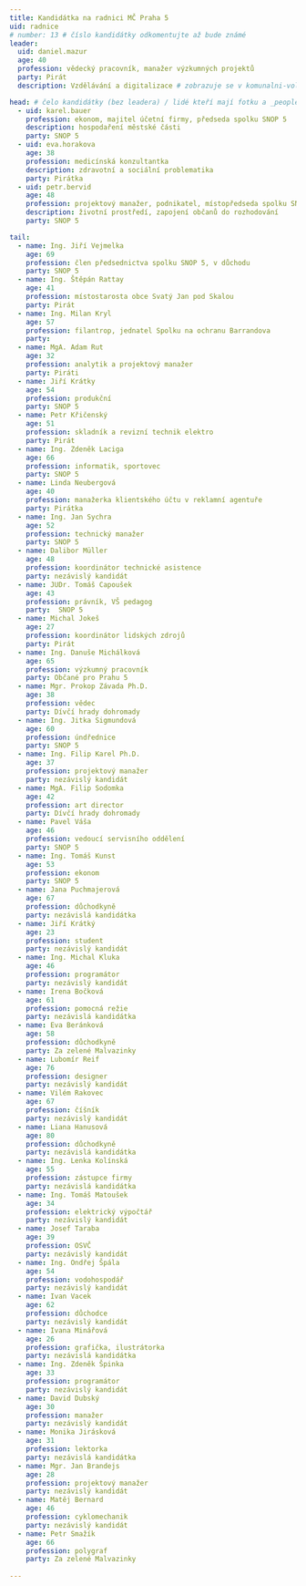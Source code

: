 ```yaml
---
title: Kandidátka na radnici MČ Praha 5
uid: radnice
# number: 13 # číslo kandidátky odkomentujte až bude známé
leader:
  uid: daniel.mazur
  age: 40
  profession: vědecký pracovník, manažer výzkumných projektů
  party: Pirát
  description: Vzdělávání a digitalizace # zobrazuje se v komunalni-volby

head: # čelo kandidátky (bez leadera) / lidé kteří mají fotku a _people/jmeno.md
  - uid: karel.bauer
    profession: ekonom, majitel účetní firmy, předseda spolku SNOP 5
    description: hospodaření městské části
    party: SNOP 5
  - uid: eva.horakova
    age: 38
    profession: medicínská konzultantka
    description: zdravotní a sociální problematika
    party: Pirátka
  - uid: petr.bervid
    age: 48
    profession: projektový manažer, podnikatel, místopředseda spolku SNOP 5
    description: životní prostředí, zapojení občanů do rozhodování
    party: SNOP 5

tail:
  - name: Ing. Jiří Vejmelka
    age: 69
    profession: člen předsednictva spolku SNOP 5, v důchodu
    party: SNOP 5
  - name: Ing. Štěpán Rattay
    age: 41
    profession: místostarosta obce Svatý Jan pod Skalou
    party: Pirát
  - name: Ing. Milan Kryl
    age: 57
    profession: filantrop, jednatel Spolku na ochranu Barrandova
    party:
  - name: MgA. Adam Rut
    age: 32
    profession: analytik a projektový manažer
    party: Piráti
  - name: Jiří Krátky
    age: 54
    profession: produkční
    party: SNOP 5
  - name: Petr Křičenský
    age: 51
    profession: skladník a revizní technik elektro
    party: Pirát
  - name: Ing. Zdeněk Laciga
    age: 66
    profession: informatik, sportovec
    party: SNOP 5
  - name: Linda Neubergová
    age: 40
    profession: manažerka klientského účtu v reklamní agentuře
    party: Pirátka
  - name: Ing. Jan Sychra
    age: 52
    profession: technický manažer
    party: SNOP 5
  - name: Dalibor Müller
    age: 48
    profession: koordinátor technické asistence
    party: nezávislý kandidát
  - name: JUDr. Tomáš Capoušek
    age: 43
    profession: právník, VŠ pedagog
    party:  SNOP 5
  - name: Michal Jokeš
    age: 27
    profession: koordinátor lidských zdrojů
    party: Pirát
  - name: Ing. Danuše Michálková
    age: 65
    profession: výzkumný pracovník
    party: Občané pro Prahu 5
  - name: Mgr. Prokop Závada Ph.D.
    age: 38
    profession: vědec
    party: Dívčí hrady dohromady
  - name: Ing. Jitka Sigmundová
    age: 60
    profession: úndřednice
    party: SNOP 5
  - name: Ing. Filip Karel Ph.D.
    age: 37
    profession: projektový manažer
    party: nezávislý kandidát
  - name: MgA. Filip Sodomka 
    age: 42
    profession: art director
    party: Dívčí hrady dohromady
  - name: Pavel Váša
    age: 46
    profession: vedoucí servisního oddělení
    party: SNOP 5
  - name: Ing. Tomáš Kunst
    age: 53
    profession: ekonom
    party: SNOP 5
  - name: Jana Puchmajerová
    age: 67
    profession: důchodkyně
    party: nezávislá kandidátka
  - name: Jiří Krátký
    age: 23
    profession: student
    party: nezávislý kandidát
  - name: Ing. Michal Kluka
    age: 46
    profession: programátor
    party: nezávislý kandidát
  - name: Irena Bočková
    age: 61
    profession: pomocná režie
    party: nezávislá kandidátka
  - name: Eva Beránková
    age: 58
    profession: důchodkyně
    party: Za zelené Malvazinky
  - name: Lubomír Reif
    age: 76
    profession: designer
    party: nezávislý kandidát
  - name: Vilém Rakovec
    age: 67
    profession: číšník
    party: nezávislý kandidát
  - name: Liana Hanusová
    age: 80
    profession: důchodkyně
    party: nezávislá kandidátka
  - name: Ing. Lenka Kolínská
    age: 55
    profession: zástupce firmy
    party: nezávislá kandidátka
  - name: Ing. Tomáš Matoušek
    age: 34
    profession: elektrický výpočtář
    party: nezávislý kandidát
  - name: Josef Taraba
    age: 39
    profession: OSVČ
    party: nezávislý kandidát
  - name: Ing. Ondřej Špála 
    age: 54
    profession: vodohospodář
    party: nezávislý kandidát
  - name: Ivan Vacek
    age: 62
    profession: důchodce
    party: nezávislý kandidát
  - name: Ivana Minářová
    age: 26
    profession: grafička, ilustrátorka
    party: nezávislá kandidátka
  - name: Ing. Zdeněk Špinka
    age: 33
    profession: programátor
    party: nezávislý kandidát
  - name: David Dubský
    age: 30
    profession: manažer
    party: nezávislý kandidát
  - name: Monika Jirásková
    age: 31
    profession: lektorka
    party: nezávislá kandidátka
  - name: Mgr. Jan Brandejs
    age: 28
    profession: projektový manažer
    party: nezávislý kandidát
  - name: Matěj Bernard
    age: 46
    profession: cyklomechanik
    party: nezávislý kandidát
  - name: Petr Smažík
    age: 66
    profession: polygraf
    party: Za zelené Malvazinky
   
---
```

